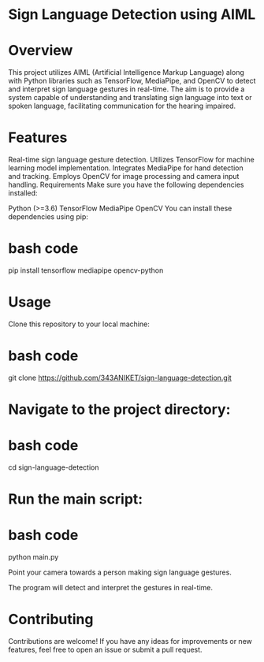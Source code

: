 # Sign Language Detection using AIML
# Overview
This project utilizes AIML (Artificial Intelligence Markup Language) along with Python libraries such as TensorFlow, MediaPipe, and OpenCV to detect and interpret sign language gestures in real-time. The aim is to provide a system capable of understanding and translating sign language into text or spoken language, facilitating communication for the hearing impaired.

# Features
Real-time sign language gesture detection.
Utilizes TensorFlow for machine learning model implementation.
Integrates MediaPipe for hand detection and tracking.
Employs OpenCV for image processing and camera input handling.
Requirements
Make sure you have the following dependencies installed:

Python (>=3.6)
TensorFlow
MediaPipe
OpenCV
You can install these dependencies using pip:

# bash code
pip install tensorflow mediapipe opencv-python

# Usage
Clone this repository to your local machine:
# bash code
git clone https://github.com/343ANIKET/sign-language-detection.git

# Navigate to the project directory:
# bash code
cd sign-language-detection

# Run the main script:
# bash code
python main.py

Point your camera towards a person making sign language gestures.

The program will detect and interpret the gestures in real-time.

# Contributing
Contributions are welcome! If you have any ideas for improvements or new features, feel free to open an issue or submit a pull request.


